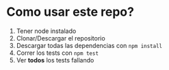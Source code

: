 # Como usar este repo?

1. Tener node instalado
2. Clonar/Descargar el repositorio
3. Descargar todas las dependencias con `npm install`
4. Correr los tests con `npm test`
5. Ver **todos** los tests fallando

